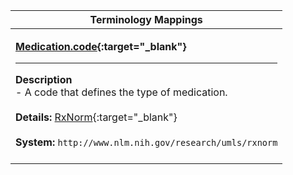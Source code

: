 |Terminology Mappings|
|---|
|<p>**[Medication.code](http://hl7.org/fhir/DSTU2/medication-definitions.html#Medication.code){:target="_blank"}**<hr>**Description**<br>- A code that defines the type of medication.<br><br>**Details:** [RxNorm](http://hl7.org/fhir/dstu2/rxnorm.html){:target="_blank"}<br><br>**System:** `http://www.nlm.nih.gov/research/umls/rxnorm`<br><br>|